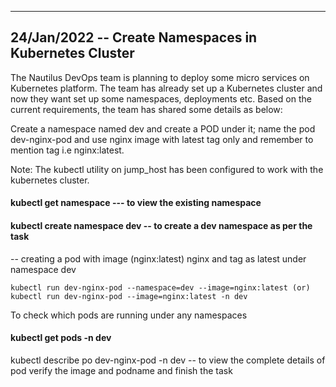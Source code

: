 ---------------------------------------------------------------------------------------------------------------------------------------------
24/Jan/2022 -- Create Namespaces in Kubernetes Cluster
---------------------------------------------------------------------------------------------------------------------------------------------

The Nautilus DevOps team is planning to deploy some micro services on Kubernetes platform. The team has already set up a Kubernetes cluster and now they want set up some namespaces, deployments etc. Based on the current requirements, the team has shared some details as below:

Create a namespace named dev and create a POD under it; name the pod dev-nginx-pod and use nginx image with latest tag only and remember to mention tag i.e nginx:latest.

Note: The kubectl utility on jump_host has been configured to work with the kubernetes cluster.


 #### kubectl get namespace --- to view the existing namespace

 #### kubectl create namespace dev -- to create a dev namespace as per the task

-- creating a pod with image (nginx:latest) nginx and tag as latest under namespace dev

```
kubectl run dev-nginx-pod --namespace=dev --image=nginx:latest (or) kubectl run dev-nginx-pod --image=nginx:latest -n dev
```
To check which pods are running under any namespaces

 #### kubectl get pods -n dev 

kubectl describe po dev-nginx-pod -n dev -- to view the complete details of pod verify the image and podname and finish the task
